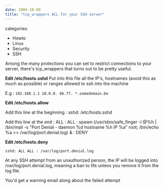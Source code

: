 ```yaml
---
date: 2006-10-09
title: "tcp_wrappers ACL for your SSH server"
---
```








categories:
- Howto
- Linux
- Security
- SSH


Among the many protections you can set to restrict connections to your server, there's tcp_wrappers that turns out to be pretty useful.


**Edit /etc/hosts.sshd**
Put into this file all the IP's, hostnames (avoid this as much as possible) or ranges allowed to ssh into the machine

E.g :
`192.168.1.1
10.0.0.
66.77.
*.somedomain.be`



**Edit /etc/hosts.allow**

Add this line at the beginning : 
sshd: /etc/hosts.sshd

Add this line at the end :
ALL : ALL : spawn (/usr/sbin/safe_finger -l @%h | /bin/mail -s "Port Denial - daemon %d hostname %h IP %a" root;  /bin/echo %a >> /var/log/port.denial.log) & : DENY


**Edit /etc/hosts.deny**

`sshd: ALL
ALL : /var/log/port.denial.log`


At any SSH attempt from an unauthorized person, the IP will be logged into /var/log/port.denial.log, meaning a ban to life unless you remove it from the log file.

You'd get a warning email along about the failed attempt
